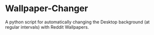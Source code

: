# Wallpaper-Changer
A python script for automatically changing the Desktop background (at regular intervals) with Reddit Wallpapers. 
